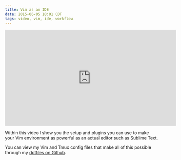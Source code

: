 ```yaml
---
title: Vim as an IDE
date: 2015-06-05 10:01 CDT
tags: video, vim, ide, workflow
---
```


<iframe width="560" height="315" src="https://www.youtube.com/embed/YD9aFIvlQYs" frameborder="0" allowfullscreen></iframe>

Within this video I show you the setup and plugins you can use to make your Vim environment as powerful as an actual editor such as Sublime Text.

You can view my Vim and Tmux config files that make all of this possible through my [dotfiles on Github](https://github.com/colbycheeze/dotfiles).
